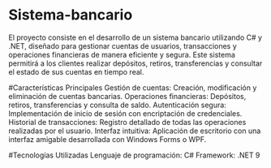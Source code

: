 # Sistema-bancario
El proyecto consiste en el desarrollo de un sistema bancario utilizando C# y .NET, diseñado para gestionar cuentas de usuarios, transacciones y operaciones financieras de manera eficiente y segura. Este sistema permitirá a los clientes realizar depósitos, retiros, transferencias y consultar el estado de sus cuentas en tiempo real.

#Características Principales
Gestión de cuentas: Creación, modificación y eliminación de cuentas bancarias.
Operaciones financieras: Depósitos, retiros, transferencias y consulta de saldo.
Autenticación segura: Implementación de inicio de sesión con encriptación de credenciales.
Historial de transacciones: Registro detallado de todas las operaciones realizadas por el usuario.
Interfaz intuitiva: Aplicación de escritorio con una interfaz amigable desarrollada con Windows Forms o WPF.

#Tecnologías Utilizadas
Lenguaje de programación: C#
Framework: .NET 9
